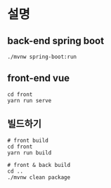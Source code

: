 # 설명

## back-end spring boot

```
./mvnw spring-boot:run
```

## front-end vue

```
cd front
yarn run serve
```

## 빌드하기

```
# front build
cd front
yarn run build

# front & back build
cd ..
./mvnw clean package
```
